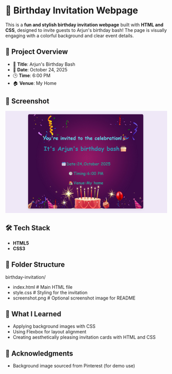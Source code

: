 
# 🎉 Birthday Invitation Webpage

This is a **fun and stylish birthday invitation webpage** built with **HTML and CSS**, designed to invite guests to Arjun's birthday bash! The page is visually engaging with a colorful background and clear event details.

## 📝 Project Overview

- 🎂 **Title**: Arjun's Birthday Bash
- 📅 **Date**: October 24, 2025
- 🕒 **Time**: 6:00 PM
- 🏠 **Venue**: My Home

## 📸 Screenshot

![Birthday Invitation Screenshot](./screenshot.png)

## 🛠 Tech Stack

- **HTML5**
- **CSS3**

## 📁 Folder Structure

birthday-invitation/
* index.html # Main HTML file
* style.css # Styling for the invitation
* screenshot.png # Optional screenshot image for README


## 🎯 What I Learned

- Applying background images with CSS
- Using Flexbox for layout alignment
- Creating aesthetically pleasing invitation cards with HTML and CSS

## 🙌 Acknowledgments

- Background image sourced from Pinterest (for demo use)

